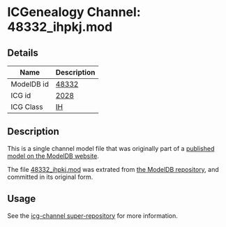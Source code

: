 # ICGenealogy Channel: 48332\_ihpkj.mod

## Details

Name | Description
---- | -----------
ModelDB id | [48332](http://senselab.med.yale.edu/ModelDB/ShowModel.cshtml?model=48332)
ICG id | [2028](http://icg.neurotheory.ox.ac.uk/channels/4/2028)
ICG Class | [IH](http://icg.neurotheory.ox.ac.uk/channels/4)

## Description

This is a single channel model file that was originally part of a [published model on the ModelDB website](http://senselab.med.yale.edu/mModelDB/ShowModel.cshtml?model=48332).

The file [48332\_ihpkj.mod](48332_ihpkj.mod) was extrated from [the ModelDB repository](http://senselab.med.yale.edu/ModelDB/ShowModel.cshtml?model=48332), and committed in its original form.

## Usage

See the [icg-channel super-repository](https://github.com/icgenealogy/icg-channels) for more information.